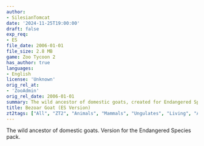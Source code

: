 ```yaml
---
author:
- SilesianTomcat
date: '2024-11-25T19:00:00'
draft: false
exp_req:
- ES
file_date: 2006-01-01
file_size: 2.8 MB
game: Zoo Tycoon 2
has_author: true
languages:
- English
license: 'Unknown'
orig_rel_at:
- 'ZooAdmin'
orig_rel_date: 2006-01-01
summary: The wild ancestor of domestic goats, created for Endangered Species pack.
title: Bezoar Goat (ES Version)
zt2tags: ["All", "ZT2", "Animals", "Mammals", "Ungulates", "Living", "Asian", "Endangered Species"]
---
```

The wild ancestor of domestic goats. Version for the Endangered Species pack.
